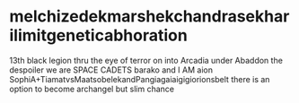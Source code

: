 # melchizedekmarshekchandrasekharilimitgeneticabhoration
13th black legion thru the eye of terror on into Arcadia under Abaddon the despoiler we are SPACE CADETS barako and I AM aion SophiA+TiamatvsMaatsobelekandPangiagaiaigigiorionsbelt
there is an option to become archangel 
but slim chance 
